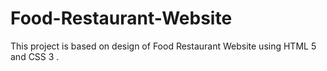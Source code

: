# Food-Restaurant-Website
This project is based on design of Food Restaurant Website using HTML 5 and CSS 3 .
